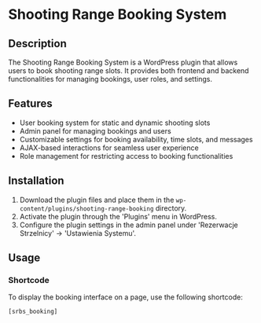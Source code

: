 # Shooting Range Booking System

## Description

The Shooting Range Booking System is a WordPress plugin that allows users to book shooting range slots. It provides both frontend and backend functionalities for managing bookings, user roles, and settings.

## Features

- User booking system for static and dynamic shooting slots
- Admin panel for managing bookings and users
- Customizable settings for booking availability, time slots, and messages
- AJAX-based interactions for seamless user experience
- Role management for restricting access to booking functionalities

## Installation

1. Download the plugin files and place them in the `wp-content/plugins/shooting-range-booking` directory.
2. Activate the plugin through the 'Plugins' menu in WordPress.
3. Configure the plugin settings in the admin panel under 'Rezerwacje Strzelnicy' -> 'Ustawienia Systemu'.

## Usage

### Shortcode

To display the booking interface on a page, use the following shortcode:

```shortcode
[srbs_booking]